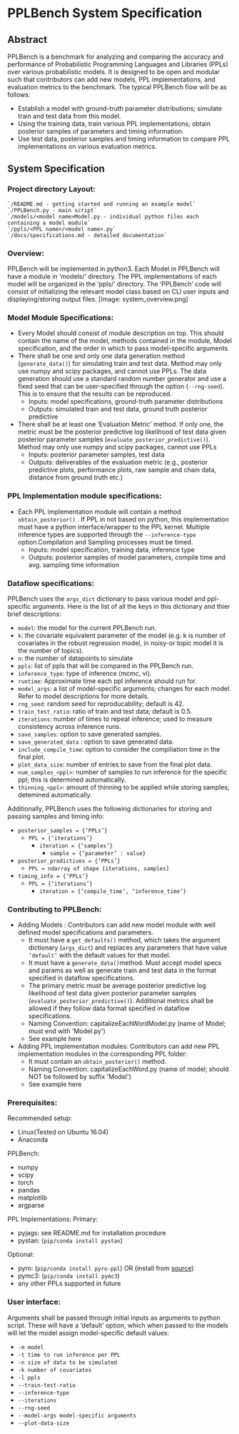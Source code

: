 # PPLBench System Specification

## Abstract

PPLBench is a benchmark for analyzing and comparing the accuracy and performance of Probabilistic Programming Languages and Libraries (PPLs) over various probabilistic models. It is designed to be open and modular such that contributors can add new models, PPL implementations, and evaluation metrics to the benchmark.
The typical PPLBench flow will be as follows:

* Establish a model with ground-truth parameter distributions; simulate train and test data from this model.
* Using the training data, train various PPL implementations; obtain posterior samples of parameters and timing information.
* Use test data, posterior samples and timing information to compare PPL implementations on various evaluation metrics.

## System Specification

### Project directory Layout:

```
`/README.md - getting started and running an example model`
`/PPLBench.py - main script`
`/models/<model name>Model.py - individual python files each containing a model module`
`/ppls/<PPL name>/<model name>.py`
`/docs/specifications.md - detailed documentation`
```

### Overview:

PPLBench will be implemented in python3. Each Model in PPLBench will have a module in ‘models/’ directory. The PPL implementations of each model will be organized in the ‘ppls/’ directory.  The ‘PPLBench’ code will consist of initializing the relevant model class based on CLI user inputs and displaying/storing output files.
[Image: system_overview.png]
### Model Module Specifications:

* Every Model should consist of module description on top. This should contain the name of the model, methods contained in the module, Model specification, and the order in which to pass model-specific arguments
* There shall be one and only one data generation method (`generate_data()`) for simulating train and test data. Method may only use numpy and scipy packages, and cannot use PPLs. The data generation should use a standard random number generator and use a fixed seed that can be user-specified through the option (`--rng-seed`). This is to ensure that the results can be reproduced.
    * Inputs: model specifications, ground-truth parameter distributions
    * Outputs: simulated train and test data, ground truth posterior predictive
* There shall be at least one ‘Evaluation Metric’ method. If only one, the metric must be the posterior predictive log likelihood of test data given posterior parameter samples (`evaluate_posterior_predictive()`). Method may only use numpy and scipy packages, cannot use PPLs
    * Inputs: posterior parameter samples, test data
    * Outputs: deliverables of the evaluation metric (e.g., posterior predictive plots, performance plots, raw sample and chain data, distance from ground truth etc.)

### PPL Implementation module specifications:

* Each PPL implementation module will contain a method `obtain_posterior()` . If PPL in not based on python, this implementation must have a python interface/wrapper to the PPL kernel. Multiple inference types are supported through the `--inference-type` option.Compilation and Sampling processes must be timed.
    * Inputs: model specification, training data, inference type
    * Outputs: posterior samples of model parameters, compile time and avg. sampling time information

### Dataflow specifications:

PPLBench uses the `args_dict` dictionary to pass various model and ppl-specific arguments. Here is the list of all the keys in this dictionary and thier brief descriptions:
 * `model`: the model for the current PPLBench run.
 * `k`: the covariate equivalent parameter of the model (e.g. k is number of covariates in the robust regression model, in noisy-or topic model it is the number of topics).
 * `n`: the number of datapoints to simulate
 * `ppls`: list of ppls that will be compared in the PPLBench run.
 * `inference_type`: type of inference (mcmc, vi).
 * `runtime`: Approximate time each ppl inference should run for.
 * `model_args`: a list of model-specific arguments; changes for each model. Refer to model descriptions for more details.
 * `rng_seed`: random seed for reproducability; default is 42.
 * `train_test_ratio`: ratio of train and test data; default is 0.5.
 * `iterations`: number of times to repeat inference; used to measure consistency across inference runs.
 * `save_samples`: option to save generated samples.
 * `save_generated_data` : option to save generated data.
 * `include_compile_time`: option to consider the compiliation time in the final plot.
 * `plot_data_size`: number of entries to save from the final plot data.
 * `num_samples_<ppl>`: number of samples to run inference for the specific ppl; this is determined automatically. 
 * `thinning_<ppl>`: amount of thinning to be applied while storing samples; detemined automatically.

Additionally, PPLBench uses the following dictionaries for storing and passing samples and timing info:
* `posterior_samples = {‘PPLs’}`
    * `PPL = {‘iterations’}`
        * `iteration = {‘samples’}`
            * `sample = {‘parameter’ : value}`
* `posterior_predictives = {‘PPLs’}`
    * `PPL = ndarray of shape [iterations, samples]`
* `timing_info = {‘PPLs’}`
    * `PPL = {‘iterations’}`
        * `iteration = {‘compile_time’, ‘inference_time’}`

### Contributing to PPLBench:

* Adding Models : Contributors can add new model module with well defined model specifications and parameters.
    * It must have a `get_defaults()` method, which takes the argument dictionary (`args_dict`) and replaces any parameters that have value `‘default’` with the default values for that model.
    * It must have a `generate_data()`method. Must accept model specs and params as well as generate train and test data in the format specified in dataflow specifications.
    * The primary metric must be average posterior predictive log likelihood of test data given posterior parameter samples (`evaluate_posterior_predictive()`). Additional metrics shall be allowed if they follow data format specified in dataflow specifications.
    * Naming Convention: capitalizeEachWordModel.py (name of Model; must end with 'Model.py')
    * See example here
* Adding PPL implementation modules: Contributors can add new PPL implementation modules in the corresponding PPL folder:
    * It must contain an `obtain_posterior()` method.
    * Naming Convention: capitalizeEachWord.py (name of model; should NOT be followed by suffix 'Model')
    * See example here

### Prerequisites:

Recommended setup:

* Linux(Tested on Ubuntu 16.04)
* Anaconda

PPLBench:

* numpy
* scipy
* torch
* pandas
* matplotlib
* argparse

PPL Implementations:
Primary:

* pyjags: see README.md for installation procedure
* pystan: (`pip/conda install pystan`)

Optional:

* pyro: (`pip/conda install pyro-ppl`) OR (install from [source](https://github.com/pyro-ppl/pyro))
* pymc3: (`pip/conda install pymc3`)
* any other PPLs supported in future

### User interface:

Arguments shall be passed through initial inputs as arguments to python script. These will have a ‘default’ option, which when passed to the models will let the model assign model-specific default values:

* `-m model`
* `-t time to run inference per PPL`
* `-n size of data to be simulated`
* `-k number of covariates`
* `-l ppls`
* `--train-test-ratio `
* `--inference-type`
* `--iterations`
* `--rng-seed`
* `--model-args model-specific arguments`
* `--plot-data-size`
